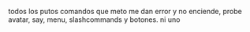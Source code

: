 todos los putos comandos que meto me dan error y no enciende, probe avatar, say, menu, slashcommands y botones. ni uno
